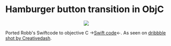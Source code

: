# Hamburger button transition in ObjC

<p align="center">
    <img src="http://i.imgur.com/BwwlmfO.gif">
</p>

Ported Robb's Swiftcode to objective C ->[Swift code](https://github.com/robb/hamburger-button)<-. 
As seen on [dribbble shot by Creativedash](https://dribbble.com/shots/1623679-Open-Close).